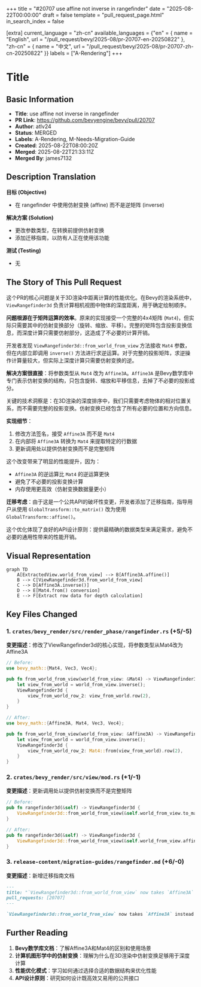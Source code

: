+++
title = "#20707 use affine not inverse in rangefinder"
date = "2025-08-22T00:00:00"
draft = false
template = "pull_request_page.html"
in_search_index = false

[extra]
current_language = "zh-cn"
available_languages = {"en" = { name = "English", url = "/pull_request/bevy/2025-08/pr-20707-en-20250822" }, "zh-cn" = { name = "中文", url = "/pull_request/bevy/2025-08/pr-20707-zh-cn-20250822" }}
labels = ["A-Rendering"]
+++

# Title

## Basic Information
- **Title**: use affine not inverse in rangefinder
- **PR Link**: https://github.com/bevyengine/bevy/pull/20707
- **Author**: atlv24
- **Status**: MERGED
- **Labels**: A-Rendering, M-Needs-Migration-Guide
- **Created**: 2025-08-22T08:00:20Z
- **Merged**: 2025-08-22T21:33:11Z
- **Merged By**: james7132

## Description Translation
**目标 (Objective)**
- 在 rangefinder 中使用仿射变换 (affine) 而不是逆矩阵 (inverse)

**解决方案 (Solution)**
- 更改参数类型，在转换前提供仿射变换
- 添加迁移指南，以防有人正在使用该功能

**测试 (Testing)**
- 无

## The Story of This Pull Request

这个PR的核心问题是关于3D渲染中距离计算的性能优化。在Bevy的渲染系统中，`ViewRangefinder3d` 负责计算相机视图中物体的深度距离，用于确定绘制顺序。

**问题根源在于矩阵运算的效率**。原来的实现接受一个完整的4x4矩阵 (`Mat4`)，但实际只需要其中的仿射变换部分（旋转、缩放、平移）。完整的矩阵包含投影变换信息，而深度计算只需要仿射部分，这造成了不必要的计算开销。

开发者发现 `ViewRangefinder3d::from_world_from_view` 方法接收 `Mat4` 参数，但在内部立即调用 `inverse()` 方法进行求逆运算。对于完整的投影矩阵，求逆操作计算量较大，但实际上深度计算只需要仿射变换的逆。

**解决方案很直接**：将参数类型从 `Mat4` 改为 `Affine3A`。`Affine3A` 是Bevy数学库中专门表示仿射变换的结构，只包含旋转、缩放和平移信息，去掉了不必要的投影成分。

关键的技术洞察是：在3D渲染的深度排序中，我们只需要考虑物体的相对位置关系，而不需要完整的投影变换。仿射变换已经包含了所有必要的位置和方向信息。

**实现细节**：
1. 修改方法签名，接受 `Affine3A` 而不是 `Mat4`
2. 在内部将 `Affine3A` 转换为 `Mat4` 来提取特定的行数据
3. 更新调用处以提供仿射变换而不是完整矩阵

这个改变带来了明显的性能提升，因为：
- `Affine3A` 的逆运算比 `Mat4` 的逆运算更快
- 避免了不必要的投影变换计算
- 内存使用更高效（仿射变换数据量更小）

**迁移考虑**：由于这是一个公共API的破坏性变更，开发者添加了迁移指南，指导用户从使用 `GlobalTransform::to_matrix()` 改为使用 `GlobalTransform::affine()`。

这个优化体现了良好的API设计原则：提供最精确的数据类型来满足需求，避免不必要的通用性带来的性能开销。

## Visual Representation

```mermaid
graph TD
    A[ExtractedView.world_from_view] --> B[Affine3A.affine()]
    B --> C[ViewRangefinder3d.from_world_from_view]
    C --> D[Affine3A.inverse()]
    D --> E[Mat4.from() conversion]
    E --> F[Extract row data for depth calculation]
```

## Key Files Changed

### 1. `crates/bevy_render/src/render_phase/rangefinder.rs` (+5/-5)

**变更描述**：修改了ViewRangefinder3d的核心实现，将参数类型从Mat4改为Affine3A

```rust
// Before:
use bevy_math::{Mat4, Vec3, Vec4};

pub fn from_world_from_view(world_from_view: &Mat4) -> ViewRangefinder3d {
    let view_from_world = world_from_view.inverse();
    ViewRangefinder3d {
        view_from_world_row_2: view_from_world.row(2),
    }
}

// After:
use bevy_math::{Affine3A, Mat4, Vec3, Vec4};

pub fn from_world_from_view(world_from_view: &Affine3A) -> ViewRangefinder3d {
    let view_from_world = world_from_view.inverse();
    ViewRangefinder3d {
        view_from_world_row_2: Mat4::from(view_from_world).row(2),
    }
}
```

### 2. `crates/bevy_render/src/view/mod.rs` (+1/-1)

**变更描述**：更新调用处以提供仿射变换而不是完整矩阵

```rust
// Before:
pub fn rangefinder3d(&self) -> ViewRangefinder3d {
    ViewRangefinder3d::from_world_from_view(&self.world_from_view.to_matrix())
}

// After:
pub fn rangefinder3d(&self) -> ViewRangefinder3d {
    ViewRangefinder3d::from_world_from_view(&self.world_from_view.affine())
}
```

### 3. `release-content/migration-guides/rangefinder.md` (+6/-0)

**变更描述**：新增迁移指南文档

```markdown
---
title: "`ViewRangefinder3d::from_world_from_view` now takes `Affine3A` instead of `Mat4`"
pull_requests: [20707]
---

`ViewRangefinder3d::from_world_from_view` now takes `Affine3A` instead of `Mat4`. If you were supplying a `GlobalTransform::to_matrix()`, simply use `GlobalTransform::affine()` now. Performance will be better.
```

## Further Reading

1. **Bevy数学库文档**：了解Affine3A和Mat4的区别和使用场景
2. **计算机图形学中的仿射变换**：理解为什么在3D渲染中仿射变换足够用于深度计算
3. **性能优化模式**：学习如何通过选择合适的数据结构来优化性能
4. **API设计原则**：研究如何设计既高效又易用的公共接口